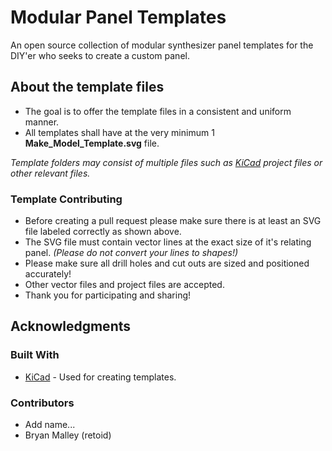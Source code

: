 # Modular Panel Templates

An open source collection of modular synthesizer panel templates for the DIY'er who seeks to create a custom panel.

## About the template files

* The goal is to offer the template files in a consistent and uniform manner.
* All templates shall have at the very minimum 1 **Make_Model_Template.svg** file.

*Template folders may consist of multiple files such as [KiCad](http://kicad-pcb.org/) project files or other relevant files.*

### Template Contributing

* Before creating a pull request please make sure there is at least an SVG file labeled correctly as shown above.
* The SVG file must contain vector lines at the exact size of it's relating panel. *(Please do not convert your lines to shapes!)*
* Please make sure all drill holes and cut outs are sized and positioned accurately!
* Other vector files and project files are accepted.
* Thank you for participating and sharing!

## Acknowledgments

### Built With

* [KiCad](http://kicad-pcb.org/) - Used for creating templates.

### Contributors

* Add name...
* Bryan Malley (retoid)